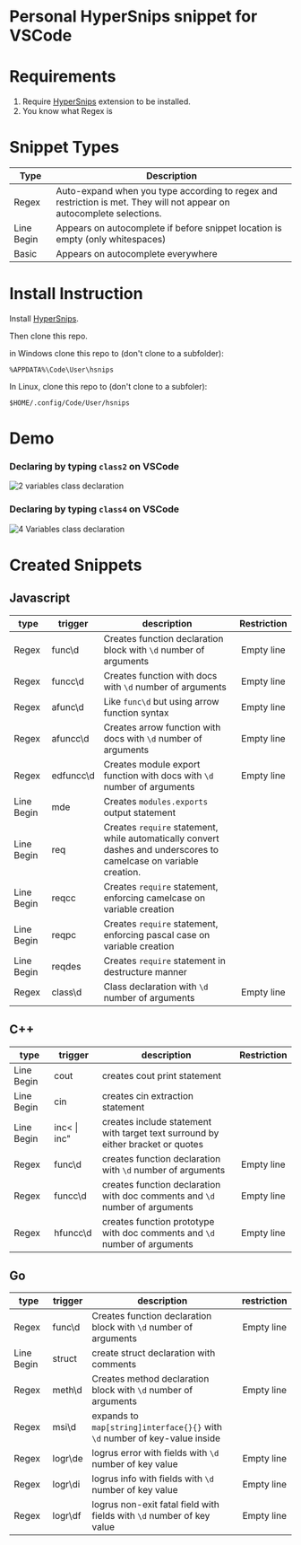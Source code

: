 # Personal HyperSnips snippet for VSCode

# Requirements

1. Require [HyperSnips](https://marketplace.visualstudio.com/items?itemName=draivin.hsnips) extension to be installed.
2. You know what Regex is

# Snippet Types

| Type       | Description                                                                                                           |
| ---------- | --------------------------------------------------------------------------------------------------------------------- |
| Regex      | Auto-expand when you type according to regex and restriction is met. They will not appear on autocomplete selections. |
| Line Begin | Appears on autocomplete if before snippet location is empty (only whitespaces)                                        |
| Basic      | Appears on autocomplete everywhere                                                                                    |

# Install Instruction

Install [HyperSnips](https://marketplace.visualstudio.com/items?itemName=draivin.hsnips).

Then clone this repo.

in Windows clone this repo to (don't clone to a subfolder):

```
%APPDATA%\Code\User\hsnips
```

In Linux, clone this repo to (don't clone to a subfoler):

```url
$HOME/.config/Code/User/hsnips
```

# Demo

### Declaring by typing `class2` on VSCode

![2 variables class declaration](https://i.imgur.com/KB8cckh.gif)

### Declaring by typing `class4` on VSCode

![4 Variables class declaration](https://i.imgur.com/wsNfRhj.gif)

# Created Snippets

## Javascript

| type       | trigger   | description                                                                                                        | Restriction |
| ---------- | --------- | ------------------------------------------------------------------------------------------------------------------ | :---------: |
| Regex      | func\d    | Creates function declaration block with `\d` number of arguments                                                   | Empty line  |
| Regex      | funcc\d   | Creates function with docs with `\d` number of arguments                                                           | Empty line  |
| Regex      | afunc\d   | Like `func\d` but using arrow function syntax                                                                      | Empty line  |
| Regex      | afuncc\d  | Creates arrow function with docs with `\d` number of arguments                                                     | Empty line  |
| Regex      | edfuncc\d | Creates module export function with docs with `\d` number of arguments                                             | Empty line  |
| Line Begin | mde       | Creates `modules.exports` output statement                                                                         |             |
| Line Begin | req       | Creates `require` statement, while automatically convert dashes and underscores to camelcase on variable creation. |             |
| Line Begin | reqcc     | Creates `require` statement, enforcing camelcase on variable creation                                              |             |
| Line Begin | reqpc     | Creates `require` statement, enforcing pascal case on variable creation                                            |             |
| Line Begin | reqdes    | Creates `require` statement in destructure manner                                                                  |             |
| Regex      | class\d   | Class declaration with `\d` number of arguments                                                                    | Empty line  |

## C++

| type       | trigger      | description                                                                     | Restriction |
| ---------- | ------------ | ------------------------------------------------------------------------------- | :---------: |
| Line Begin | cout         | creates cout print statement                                                    |             |
| Line Begin | cin          | creates cin extraction statement                                                |             |
| Line Begin | inc< \| inc" | creates include statement with target text surround by either bracket or quotes |             |
| Regex      | func\d       | creates function declaration with `\d` number of arguments                      | Empty line  |
| Regex      | funcc\d      | creates function declaration with doc comments and `\d` number of arguments     | Empty line  |
| Regex      | hfuncc\d     | creates function prototype with doc comments and `\d` number of arguments       | Empty line  |

## Go

| type       | trigger | description                                                                | restriction |
| ---------- | ------- | -------------------------------------------------------------------------- | :---------: |
| Regex      | func\d  | Creates function declaration block with `\d` number of arguments           | Empty line  |
| Line Begin | struct  | create struct declaration with comments                                    |             |
| Regex      | meth\d  | Creates method declaration block with `\d` number of arguments             | Empty line  |
| Regex      | msi\d   | expands to `map[string]interface{}{}` with `\d` number of key-value inside |             |
| Regex      | logr\de | logrus error with fields with `\d` number of key value                     | Empty line  |
| Regex      | logr\di | logrus info with fields with `\d` number of key value                      | Empty line  |
| Regex      | logr\df | logrus non-exit fatal field with fields with `\d` number of key value      | Empty line  |
